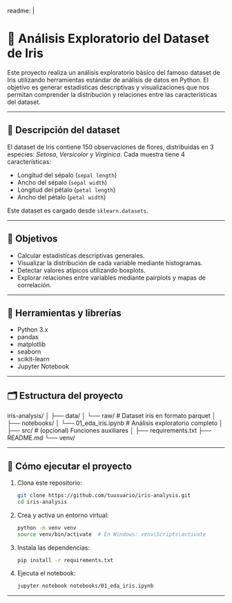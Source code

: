 readme: |
  # 🌸 Análisis Exploratorio del Dataset de Iris

  Este proyecto realiza un análisis exploratorio básico del famoso dataset de Iris utilizando herramientas estándar de análisis de datos en Python. El objetivo es generar estadísticas descriptivas y visualizaciones que nos permitan comprender la distribución y relaciones entre las características del dataset.

  ---

  ## 📌 Descripción del dataset

  El dataset de Iris contiene 150 observaciones de flores, distribuidas en 3 especies: *Setosa*, *Versicolor* y *Virginica*. Cada muestra tiene 4 características:

  - Longitud del sépalo (`sepal length`)
  - Ancho del sépalo (`sepal width`)
  - Longitud del pétalo (`petal length`)
  - Ancho del pétalo (`petal width`)

  Este dataset es cargado desde `sklearn.datasets`.

  ---

  ## 🎯 Objetivos

  - Calcular estadísticas descriptivas generales.
  - Visualizar la distribución de cada variable mediante histogramas.
  - Detectar valores atípicos utilizando boxplots.
  - Explorar relaciones entre variables mediante pairplots y mapas de correlación.

  ---

  ## 🧰 Herramientas y librerías

  - Python 3.x
  - pandas
  - matplotlib
  - seaborn
  - scikit-learn
  - Jupyter Notebook

  ---

  ## 🗂 Estructura del proyecto

iris-analysis/
│
├── data/
│ └── raw/ # Dataset iris en formato parquet
│
├── notebooks/
│ └── 01_eda_iris.ipynb # Análisis exploratorio completo
│
├── src/ # (opcional) Funciones auxiliares
│
├── requirements.txt
├── README.md
└── venv/


---

## 🚀 Cómo ejecutar el proyecto

1. Clona este repositorio:
   ```bash
   git clone https://github.com/tuusuario/iris-analysis.git
   cd iris-analysis
   ```

2. Crea y activa un entorno virtual:
   ```bash
   python -m venv venv
   source venv/bin/activate  # En Windows: venv\Scripts\activate
   ```

3. Instala las dependencias:
   ```bash
   pip install -r requirements.txt
   ```

4. Ejecuta el notebook:
   ```bash
   jupyter notebook notebooks/01_eda_iris.ipynb
   ```

---

